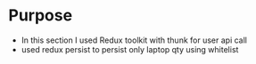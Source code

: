 # Purpose
- In this section I used Redux toolkit with thunk for user api call
- used redux persist to persist only laptop qty using whitelist